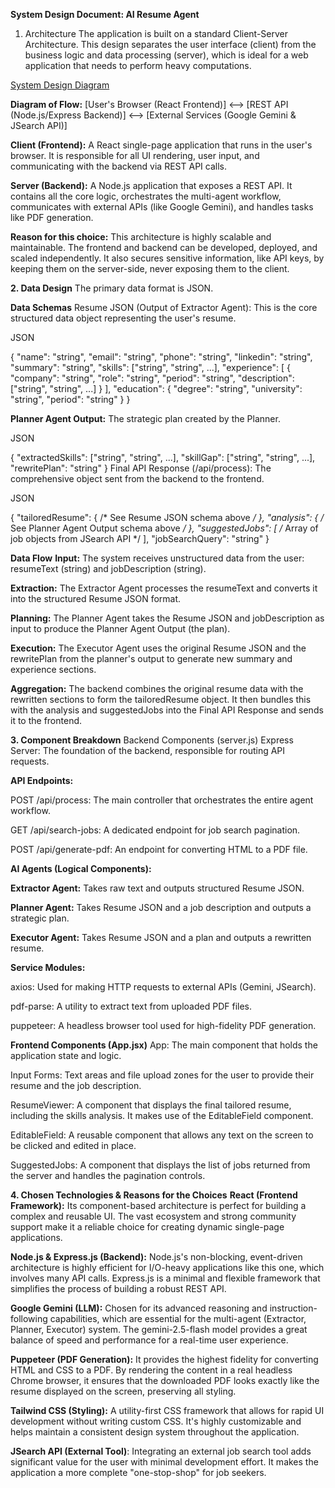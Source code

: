 **System Design Document: AI Resume Agent**
1. Architecture
The application is built on a standard Client-Server Architecture. This design separates the user interface (client) from the business logic and data processing (server), which is ideal for a web application that needs to perform heavy computations.

[System Design Diagram](https://drive.google.com/file/d/1aYBn0ZHfMgaGmE-eoar0vcerU9ru2qER/view?usp=drivesdk)


**Diagram of Flow:**
[User's Browser (React Frontend)] <--> [REST API (Node.js/Express Backend)] <--> [External Services (Google Gemini & JSearch API)]

**Client (Frontend):** A React single-page application that runs in the user's browser. It is responsible for all UI rendering, user input, and communicating with the backend via REST API calls.

**Server (Backend):** A Node.js application that exposes a REST API. It contains all the core logic, orchestrates the multi-agent workflow, communicates with external APIs (like Google Gemini), and handles tasks like PDF generation.

**Reason for this choice:** This architecture is highly scalable and maintainable. The frontend and backend can be developed, deployed, and scaled independently. It also secures sensitive information, like API keys, by keeping them on the server-side, never exposing them to the client.

**2. Data Design**
The primary data format is JSON.

**Data Schemas**
Resume JSON (Output of Extractor Agent): This is the core structured data object representing the user's resume.

JSON

{
  "name": "string",
  "email": "string",
  "phone": "string",
  "linkedin": "string",
  "summary": "string",
  "skills": ["string", "string", ...],
  "experience": [
    {
      "company": "string",
      "role": "string",
      "period": "string",
      "description": ["string", "string", ...]
    }
  ],
  "education": {
    "degree": "string",
    "university": "string",
    "period": "string"
  }
}


**Planner Agent Output:** The strategic plan created by the Planner.

JSON

{
  "extractedSkills": ["string", "string", ...],
  "skillGap": ["string", "string", ...],
  "rewritePlan": "string"
}
Final API Response (/api/process): The comprehensive object sent from the backend to the frontend.

JSON

{
  "tailoredResume": { /* See Resume JSON schema above */ },
  "analysis": { /* See Planner Agent Output schema above */ },
  "suggestedJobs": [ /* Array of job objects from JSearch API */ ],
  "jobSearchQuery": "string"
}



**Data Flow**
**Input:** The system receives unstructured data from the user: resumeText (string) and jobDescription (string).

**Extraction:** The Extractor Agent processes the resumeText and converts it into the structured Resume JSON format.

**Planning:** The Planner Agent takes the Resume JSON and jobDescription as input to produce the Planner Agent Output (the plan).

**Execution:** The Executor Agent uses the original Resume JSON and the rewritePlan from the planner's output to generate new summary and experience sections.

**Aggregation:** The backend combines the original resume data with the rewritten sections to form the tailoredResume object. It then bundles this with the analysis and suggestedJobs into the Final API Response and sends it to the frontend.



**3. Component Breakdown**
Backend Components (server.js)
Express Server: The foundation of the backend, responsible for routing API requests.

**API Endpoints:**

POST /api/process: The main controller that orchestrates the entire agent workflow.

GET /api/search-jobs: A dedicated endpoint for job search pagination.

POST /api/generate-pdf: An endpoint for converting HTML to a PDF file.

**AI Agents (Logical Components):**

**Extractor Agent:** Takes raw text and outputs structured Resume JSON.

**Planner Agent:** Takes Resume JSON and a job description and outputs a strategic plan.

**Executor Agent:** Takes Resume JSON and a plan and outputs a rewritten resume.

**Service Modules:**

axios: Used for making HTTP requests to external APIs (Gemini, JSearch).

pdf-parse: A utility to extract text from uploaded PDF files.

puppeteer: A headless browser tool used for high-fidelity PDF generation.

**Frontend Components (App.jsx)**
App: The main component that holds the application state and logic.

Input Forms: Text areas and file upload zones for the user to provide their resume and the job description.

ResumeViewer: A component that displays the final tailored resume, including the skills analysis. It makes use of the EditableField component.

EditableField: A reusable component that allows any text on the screen to be clicked and edited in place.

SuggestedJobs: A component that displays the list of jobs returned from the server and handles the pagination controls.


**4. Chosen Technologies & Reasons for the Choices**
**React (Frontend Framework):** Its component-based architecture is perfect for building a complex and reusable UI. The vast ecosystem and strong community support make it a reliable choice for creating dynamic single-page applications.



**Node.js & Express.js (Backend):** Node.js's non-blocking, event-driven architecture is highly efficient for I/O-heavy applications like this one, which involves many API calls. Express.js is a minimal and flexible framework that simplifies the process of building a robust REST API.




**Google Gemini (LLM):** Chosen for its advanced reasoning and instruction-following capabilities, which are essential for the multi-agent (Extractor, Planner, Executor) system. The gemini-2.5-flash model provides a great balance of speed and performance for a real-time user experience.



**Puppeteer (PDF Generation):** It provides the highest fidelity for converting HTML and CSS to a PDF. By rendering the content in a real headless Chrome browser, it ensures that the downloaded PDF looks exactly like the resume displayed on the screen, preserving all styling.



**Tailwind CSS (Styling):** A utility-first CSS framework that allows for rapid UI development without writing custom CSS. It's highly customizable and helps maintain a consistent design system throughout the application.



**JSearch API (External Tool)**: Integrating an external job search tool adds significant value for the user with minimal development effort. It makes the application a more complete "one-stop-shop" for job seekers.
